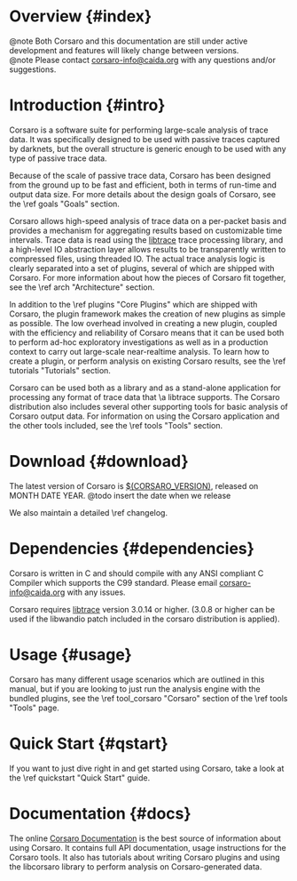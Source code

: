 Overview {#index}
========

@note Both Corsaro and this documentation are still under active development and
features will likely change between versions.  
@note Please contact corsaro-info@caida.org with any questions and/or suggestions.

Introduction        {#intro}
============

Corsaro is a software suite for performing large-scale analysis of trace
data. It was specifically designed to be used with passive traces captured by
darknets, but the overall structure is generic enough to be used with any type
of passive trace data.

Because of the scale of passive trace data, Corsaro has been designed from the
ground up to be fast and efficient, both in terms of run-time and output data
size. For more details about the design goals of Corsaro, see the
\ref goals "Goals" section. 

Corsaro allows high-speed analysis of trace data on a per-packet basis and
provides a mechanism for aggregating results based on customizable time
intervals. Trace data is read using the
[libtrace](http://research.wand.net.nz/software/libtrace.php) trace processing
library, and a high-level IO abstraction layer allows results to be
transparently written to compressed files, using threaded IO. The actual trace
analysis logic is clearly separated into a set of plugins, several of which are
shipped with Corsaro. For more information about how the pieces of Corsaro fit
together, see the \ref arch "Architecture" section.

In addition to the \ref plugins "Core Plugins" which are shipped with Corsaro,
the plugin framework makes the creation of new plugins as simple as
possible. The low overhead involved in creating a new plugin, coupled with the
efficiency and reliability of Corsaro means that it can be used both to perform
ad-hoc exploratory investigations as well as in a production context to carry
out large-scale near-realtime analysis. To learn how to create a plugin, or
perform analysis on existing Corsaro results, see the \ref tutorials "Tutorials"
section.

Corsaro can be used both as a library and as a stand-alone application for
processing any format of trace data that \a libtrace supports. The Corsaro
distribution also includes several other supporting tools for basic analysis of
Corsaro output data. For information on using the Corsaro application and the
other tools included, see the \ref tools "Tools" section.

Download            {#download}
========

The latest version of Corsaro is
[$(CORSARO_VERSION)](http://www.caida.org/tools/mesurement/corsaro/downloads/corsaro-2.0.0.tar.gz),
released on MONTH DATE YEAR.
@todo insert the date when we release

We also maintain a detailed \ref changelog.


Dependencies        {#dependencies}
============

Corsaro is written in C and should compile with any ANSI compliant C Compiler
which supports the C99 standard. Please email corsaro-info@caida.org with any
issues.

Corsaro requires [libtrace](http://research.wand.net.nz/software/libtrace.php)
version 3.0.14 or higher. (3.0.8 or higher can be used if the libwandio patch
included in the corsaro distribution is applied).

Usage               {#usage}
=====

Corsaro has many different usage scenarios which are outlined in this manual,
but if you are looking to just run the analysis engine with the bundled plugins,
see the \ref tool_corsaro "Corsaro" section of the \ref tools "Tools" page.

Quick Start               {#qstart}
===========

If you want to just dive right in and get started using Corsaro, take a look at
the \ref quickstart "Quick Start" guide.

Documentation       {#docs}
=============

The online
[Corsaro Documentation](http://www.caida.org/tools/measurement/corsaro/docs/) is
the best source of information about using Corsaro. It contains full API
documentation, usage instructions for the Corsaro tools. It also has tutorials
about writing Corsaro plugins and using the libcorsaro library to perform
analysis on Corsaro-generated data.
